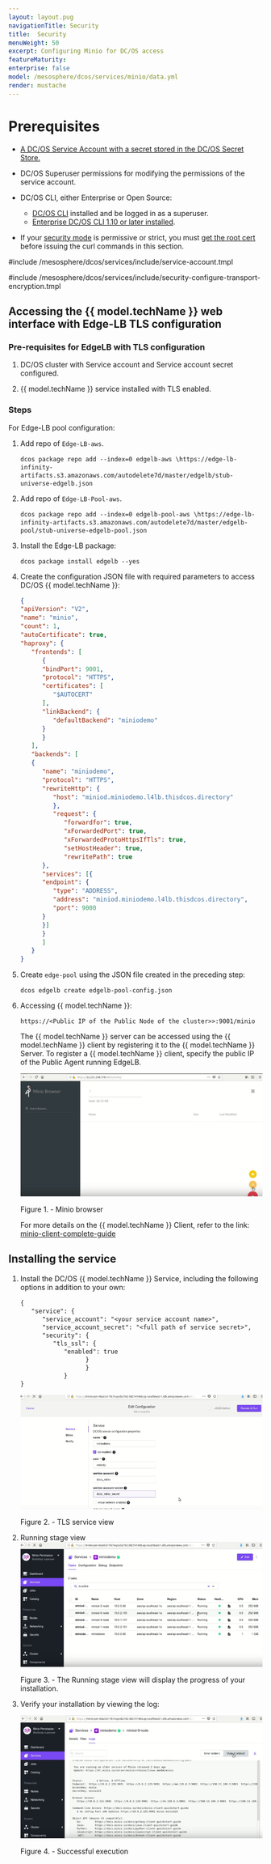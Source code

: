 ```yaml
---
layout: layout.pug
navigationTitle: Security
title:  Security
menuWeight: 50
excerpt: Configuring Minio for DC/OS access
featureMaturity:
enterprise: false
model: /mesosphere/dcos/services/minio/data.yml
render: mustache
---
```


# Prerequisites
- [A DC/OS Service Account with a secret stored in the DC/OS Secret Store.](/mesosphere/dcos/latest/security/ent/service-auth/custom-service-auth/)
- DC/OS Superuser permissions for modifying the permissions of the service account.

- DC/OS CLI, either Enterprise or Open Source:
   - [DC/OS CLI](/mesosphere/dcos/1.10/cli/install/) installed and be logged in as a superuser.
   - [Enterprise DC/OS CLI 1.10 or later installed](/mesosphere/dcos/1.10/cli/enterprise-cli/#ent-cli-install).
- If your [security mode](/mesosphere/dcos/1.10/security/ent/) is permissive or strict, you must [get the root cert](/mesosphere/dcos/1.10/security/ent/tls-ssl/get-cert/) before issuing the curl commands in this section.

#include /mesosphere/dcos/services/include/service-account.tmpl

#include /mesosphere/dcos/services/include/security-configure-transport-encryption.tmpl

## Accessing the {{ model.techName }} web interface with Edge-LB TLS configuration

### Pre-requisites for EdgeLB with TLS configuration
1. DC/OS cluster with Service account and Service account secret configured.

1. {{ model.techName }} service installed with TLS enabled.

### Steps


For Edge-LB pool configuration:
1. Add repo of `Edge-LB-aws`.
   ```shell
   dcos package repo add --index=0 edgelb-aws \https://edge-lb-infinity-artifacts.s3.amazonaws.com/autodelete7d/master/edgelb/stub-universe-edgelb.json
   ```
1. Add repo of `Edge-LB-Pool-aws`.
   ```shell
   dcos package repo add --index=0 edgelb-pool-aws \https://edge-lb-infinity-artifacts.s3.amazonaws.com/autodelete7d/master/edgelb-pool/stub-universe-edgelb-pool.json
   ```
1. Install the Edge-LB package:
   ```shell
   dcos package install edgelb --yes
   ``` 
1. Create the configuration JSON file with required parameters to access DC/OS {{ model.techName }}:
   ```json
   {
   "apiVersion": "V2",
   "name": "minio",
   "count": 1,
   "autoCertificate": true,
   "haproxy": {
      "frontends": [
         {
         "bindPort": 9001,
         "protocol": "HTTPS",
         "certificates": [
            "$AUTOCERT"
         ],
         "linkBackend": {
            "defaultBackend": "miniodemo"
         }
         }
      ],
      "backends": [
      {
         "name": "miniodemo",
         "protocol": "HTTPS",
         "rewriteHttp": {
            "host": "miniod.miniodemo.l4lb.thisdcos.directory"
            },
            "request": {
               "forwardfor": true,
               "xForwardedPort": true,
               "xForwardedProtoHttpsIfTls": true,
               "setHostHeader": true,
               "rewritePath": true
         },
         "services": [{
         "endpoint": {
            "type": "ADDRESS",
            "address": "miniod.miniodemo.l4lb.thisdcos.directory",
            "port": 9000
         }
         }]
         }
         ]
      }
   }

   ```
1. Create `edge-pool` using the JSON file created in the preceding step:
   ```shell
   dcos edgelb create edgelb-pool-config.json
   ```    
1. Accessing {{ model.techName }}:
   ```shell
   https://<Public IP of the Public Node of the cluster>>:9001/minio
   ```  
   The {{ model.techName }} server can be accessed using the {{ model.techName }} client by registering it to the {{ model.techName }} Server. To register a {{ model.techName }} client, specify the public IP of the Public Agent running EdgeLB.

   [<img src="../img/edgelb_with_tls.png" alt="With TLS"/>](../img/edgelb_with_tls.png)

   Figure 1. - Minio browser 

   For more details on the {{ model.techName }} Client, refer to the link:
   [minio-client-complete-guide](https://docs.minio.io/docs/minio-client-complete-guide.html)  

## Installing the service

1. Install the DC/OS {{ model.techName }} Service, including the following options in addition to your own:

   ```shell
   {
      "service": {
         "service_account": "<your service account name>",
         "service_account_secret": "<full path of service secret>",
         "security": {
            "tls_ssl": {
               "enabled": true
                     }
                     }
               }
   }
   ```

   [<img src="../img/TLS_Service.png" alt="TLS Service View"/>](../img/TLS_Service.png)

   Figure 2. - TLS service view
1. Running stage view
   [<img src="../img/TLS_Running_Stage.png" alt="TLS Running Stage"/>](../img/Running_Stage1.png)

   Figure 3. - The Running stage view will display the progress of your installation.

1. Verify your installation by viewing the log:

   [<img src="../img/TLS_Successful_Execution.png" alt="TLS Successful Execution"/>](../img/TLS_Successful_Execution.png)

   Figure 4. - Successful execution

